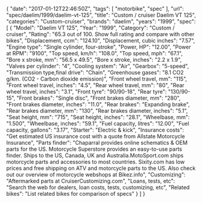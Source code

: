 {
    "date": "2017-01-12T22:46:50Z",
    "tags": [
        "motorbike",
        "spec"
    ],
    "url": "spec\/daelim\/1999\/daelim-vt-125",
    "title": "Custom \/ cruiser Daelim VT 125",
    "categories": "Custom-cruiser",
    "brands": "daelim",
    "years": "1999",
    "spec": [
        {
            "Model": "Daelim VT 125",
            "Year": "1999",
            "Category": "Custom \/ cruiser",
            "Rating": "65.3 out of 100. Show full rating and compare with other bikes",
            "Displacement, ccm": "124.10",
            "Displacement, cubic inches": "7.57",
            "Engine type": "Single cylinder, four-stroke",
            "Power, HP": "12.00",
            "Power at RPM": "9100",
            "Top speed, km\/h": "108.0",
            "Top speed, mph": "67.1",
            "Bore x stroke, mm": "56.5 x 49.5",
            "Bore x stroke, inches": "2.2 x 1.9",
            "Valves per cylinder": "4",
            "Cooling system": "Air",
            "Gearbox": "5-speed",
            "Transmission type,final drive": "Chain",
            "Greenhouse gases": "8.1 CO2 g\/km. (CO2 - Carbon dioxide emission)",
            "Front wheel travel, mm": "115",
            "Front wheel travel, inches": "4.5",
            "Rear wheel travel, mm": "80",
            "Rear wheel travel, inches": "3.1",
            "Front tyre": "90\/90-18",
            "Rear tyre": "130\/90-15",
            "Front brakes": "Single disc",
            "Front brakes diameter, mm": "280",
            "Front brakes diameter, inches": "11.0",
            "Rear brakes": "Expanding brake",
            "Rear brakes diameter, mm": "130",
            "Rear brakes diameter, inches": "5.1",
            "Seat height, mm": "715",
            "Seat height, inches": "28.1",
            "Wheelbase, mm": "1.500",
            "Wheelbase, inches": "59.1",
            "Fuel capacity, litres": "12.00",
            "Fuel capacity, gallons": "3.17",
            "Starter": "Electric & kick",
            "Insurance costs": "Get estimated US insurance cost with a quote from Allstate Motorcycle Insurance",
            "Parts finder": "Chaparral provides online schematics & OEM parts for the US.   Motorcycle Superstore provides an easy-to-use parts finder. Ships to the US, Canada, UK and Australia.MotoSport.com ships motorcycle parts and accessories to most countries.    Sixity.com has low prices and free shipping on ATV and motorcycle parts to the US. Also check out our overview of motorcycle webshops at Bikez.info",
            "Customizing": "Aftermarked parts at CruiserCustomizing.com",
            "Loans, tests, etc": "Search the web for dealers, loan costs, tests, customizing, etc",
            "Related bikes": "List related bikes for comparison of specs"
        }
    ]
}